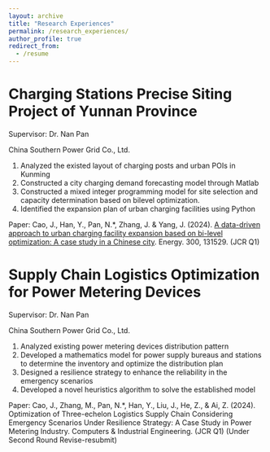 ```yaml
---
layout: archive
title: "Research Experiences"
permalink: /research_experiences/
author_profile: true
redirect_from:
  - /resume
---
```


# Charging Stations Precise Siting Project of Yunnan Province
Supervisor: Dr. Nan Pan

China Southern Power Grid Co., Ltd.
1.	Analyzed the existed layout of charging posts and urban POIs in Kunming
2.	Constructed a city charging demand forecasting model through Matlab
3.	Constructed a mixed integer programming model for site selection and capacity determination based on bilevel optimization.
4.	Identified the expansion plan of urban charging facilities using Python

Paper: Cao, J., Han, Y., Pan, N.*, Zhang, J. & Yang, J. (2024). [A data-driven approach to urban charging facility expansion based on bi-level optimization: A case study in a Chinese city](https://doi.org/10.1016/j.energy.2024.131529). Energy. 300, 131529. (JCR Q1)
# Supply Chain Logistics Optimization for Power Metering Devices
Supervisor: Dr. Nan Pan

China Southern Power Grid Co., Ltd.
1.	Analyzed existing power metering devices distribution pattern
2.	Developed a mathematics model for power supply bureaus and stations to determine the inventory and optimize the distribution plan
3.	Designed a resilience strategy to enhance the reliability in the emergency scenarios
4.	Developed a novel heuristics algorithm to solve the established model

Paper: Cao, J., Zhang, M., Pan, N.*, Han, Y., Liu, J., He, Z., & Ai, Z. (2024). Optimization of Three-echelon Logistics Supply Chain Considering Emergency Scenarios Under Resilience Strategy: A Case Study in Power Metering Industry. Computers & Industrial Engineering. (JCR Q1) (Under Second Round Revise-resubmit)
